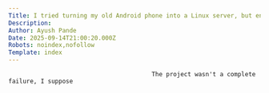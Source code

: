 ```yaml
---
Title: I tried turning my old Android phone into a Linux server, but ended up distro-hopping instead
Description: 
Author: Ayush Pande
Date: 2025-09-14T21:00:20.000Z
Robots: noindex,nofollow
Template: index
---
```


                                            The project wasn't a complete failure, I suppose
                                        